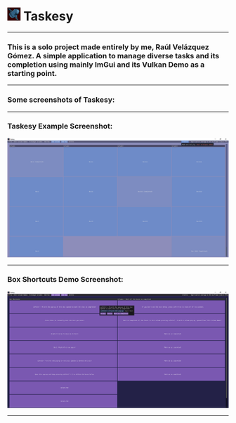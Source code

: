 <h1> <img src="./resources/icon/taskesy_icon.png" alt="Moon Fish - Taskesy's Icon, Default Version" width="30"> Taskesy </h1>

---
### This is a solo project made entirely by me, Raúl Velázquez Gómez. A simple application to manage diverse tasks and its completion using mainly ImGui and its Vulkan Demo as a starting point.
---
### Some screenshots of Taskesy:
---
### Taskesy Example Screenshot:
![Taskesy Example Screenshot](https://github.com/Barometz1o/Taskesy/blob/ad7cd75ee90a25371a95db552e8090d2018d07ec/TaskesyScreenshots/TaskesyExampleFile_Screenshot.png)

---
### Box Shortcuts Demo Screenshot:
![Box Shortcuts Demo Screenshot](https://github.com/Barometz1o/Taskesy/blob/ad7cd75ee90a25371a95db552e8090d2018d07ec/TaskesyScreenshots/BoxShortcutsDemo_Screenshot.png)

---